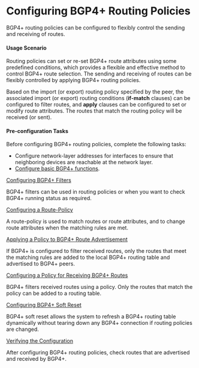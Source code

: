 Configuring BGP4+ Routing Policies
==================================

BGP4+ routing policies can be configured to flexibly control the sending and receiving of routes.

#### Usage Scenario

Routing policies can set or re-set BGP4+ route attributes using some predefined conditions, which provides a flexible and effective method to control BGP4+ route selection. The sending and receiving of routes can be flexibly controlled by applying BGP4+ routing policies.

Based on the import (or export) routing policy specified by the peer, the associated import (or export) routing conditions (**if-match** clauses) can be configured to filter routes, and **apply** clauses can be configured to set or modify route attributes. The routes that match the routing policy will be received (or sent).


#### Pre-configuration Tasks

Before configuring BGP4+ routing policies, complete the following tasks:

* Configure network-layer addresses for interfaces to ensure that neighboring devices are reachable at the network layer.
* [Configure basic BGP4+ functions](dc_vrp_bgp6_cfg_0003.html).


[Configuring BGP4+ Filters](../../../../software/nev8r10_vrpv8r16/user/vrp/dc_vrp_bgp6_cfg_0028.html)

BGP4+ filters can be used in routing policies or when you want to check BGP4+ running status as required.

[Configuring a Route-Policy](../../../../software/nev8r10_vrpv8r16/user/vrp/dc_vrp_bgp6_cfg_0029.html)

A route-policy is used to match routes or route attributes, and to change route attributes when the matching rules are met.

[Applying a Policy to BGP4+ Route Advertisement](../../../../software/nev8r10_vrpv8r16/user/vrp/dc_vrp_bgp6_cfg_0030.html)

If BGP4+ is configured to filter received routes, only the routes that meet the matching rules are added to the local BGP4+ routing table and advertised to BGP4+ peers.

[Configuring a Policy for Receiving BGP4+ Routes](../../../../software/nev8r10_vrpv8r16/user/vrp/dc_vrp_bgp6_cfg_0031.html)

BGP4+ filters received routes using a policy. Only the routes that match the policy can be added to a routing table.

[Configuring BGP4+ Soft Reset](../../../../software/nev8r10_vrpv8r16/user/vrp/dc_vrp_bgp6_cfg_0032.html)

BGP4+ soft reset allows the system to refresh a BGP4+ routing table dynamically without tearing down any BGP4+ connection if routing policies are changed.

[Verifying the Configuration](../../../../software/nev8r10_vrpv8r16/user/vrp/dc_vrp_bgp6_cfg_0033.html)

After configuring BGP4+ routing policies, check routes that are advertised and received by BGP4+.